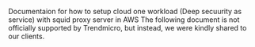Documentaion for how to setup cloud one workload (Deep secuurity as service) with squid proxy server in AWS
The following document is not officially supported by Trendmicro, but instead, we  were kindly shared to our clients.
